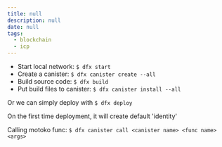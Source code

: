 ```yaml
---
title: null
description: null
date: null
tags:
  - blockchain
  - icp
---
```


- Start local network: `$ dfx start`
- Create a canister: `$ dfx canister create --all`
- Build source code: `$ dfx build`
- Put build files to canister: `$ dfx canister install --all`

Or we can simply deploy with `$ dfx deploy`

On the first time deployment, it will create default 'identity'

Calling motoko func: `$ dfx canister call <canister name> <func name> <args>`
